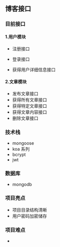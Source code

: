 ## 博客接口

### 目前接口

#### 1.用户模块

- 注册接口

- 登录接口
- 获得用户详细信息接口

#### 2.文章模块

- 发布文章接口
- 获得所有文章接口
- 获得特定文章接口
- 获得文章内容接口
- 删除文章接口

### 技术栈

- mongoose
- koa 系列
- bcrypt
- jwt

### 数据库

- mongodb

### 项目亮点

- 项目目录结构清晰
- 用户密码加密储存

### 项目难点

-
